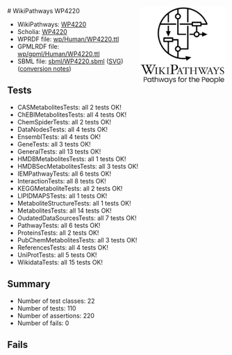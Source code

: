 <img style="float: right; width: 200px" src="../logo.png" />
# WikiPathways WP4220

* WikiPathways: [WP4220](https://identifiers.org/wikipathways:WP4220)
* Scholia: [WP4220](https://scholia.toolforge.org/wikipathways/WP4220)
* WPRDF file: [wp/Human/WP4220.ttl](../wp/Human/WP4220.ttl)
* GPMLRDF file: [wp/gpml/Human/WP4220.ttl](../wp/gpml/Human/WP4220.ttl)
* SBML file: [sbml/WP4220.sbml](../sbml/WP4220.sbml) ([SVG](../sbml/WP4220.svg)) ([conversion notes](../sbml/WP4220.txt))

## Tests
* CASMetabolitesTests: all 2 tests OK!
* ChEBIMetabolitesTests: all 4 tests OK!
* ChemSpiderTests: all 2 tests OK!
* DataNodesTests: all 4 tests OK!
* EnsemblTests: all 4 tests OK!
* GeneTests: all 3 tests OK!
* GeneralTests: all 13 tests OK!
* HMDBMetabolitesTests: all 1 tests OK!
* HMDBSecMetabolitesTests: all 3 tests OK!
* IEMPathwayTests: all 6 tests OK!
* InteractionTests: all 8 tests OK!
* KEGGMetaboliteTests: all 2 tests OK!
* LIPIDMAPSTests: all 1 tests OK!
* MetaboliteStructureTests: all 1 tests OK!
* MetabolitesTests: all 14 tests OK!
* OudatedDataSourcesTests: all 7 tests OK!
* PathwayTests: all 6 tests OK!
* ProteinsTests: all 2 tests OK!
* PubChemMetabolitesTests: all 3 tests OK!
* ReferencesTests: all 4 tests OK!
* UniProtTests: all 5 tests OK!
* WikidataTests: all 15 tests OK!


## Summary

* Number of test classes: 22
* Number of tests: 110
* Number of assertions: 220
* Number of fails: 0

## Fails

